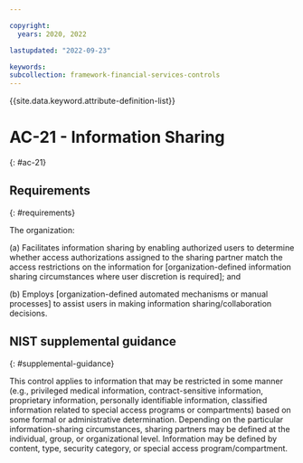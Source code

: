 ```yaml
---

copyright:
  years: 2020, 2022

lastupdated: "2022-09-23"

keywords: 
subcollection: framework-financial-services-controls
---
```


{{site.data.keyword.attribute-definition-list}}

# AC-21 - Information Sharing
{: #ac-21}

## Requirements
{: #requirements}

The organization:

(a) Facilitates information sharing by enabling authorized users to determine whether access authorizations assigned to the sharing partner match the access restrictions on the information for [organization-defined information sharing circumstances where user discretion is required]; and

(b) Employs [organization-defined automated mechanisms or manual processes] to assist users in making information sharing/collaboration decisions.

## NIST supplemental guidance
{: #supplemental-guidance}

This control applies to information that may be restricted in some manner (e.g., privileged medical information, contract-sensitive information, proprietary information, personally identifiable information, classified information related to special access programs or compartments) based on some formal or administrative determination. Depending on the particular information-sharing circumstances, sharing partners may be defined at the individual, group, or organizational level. Information may be defined by content, type, security category, or special access program/compartment.

